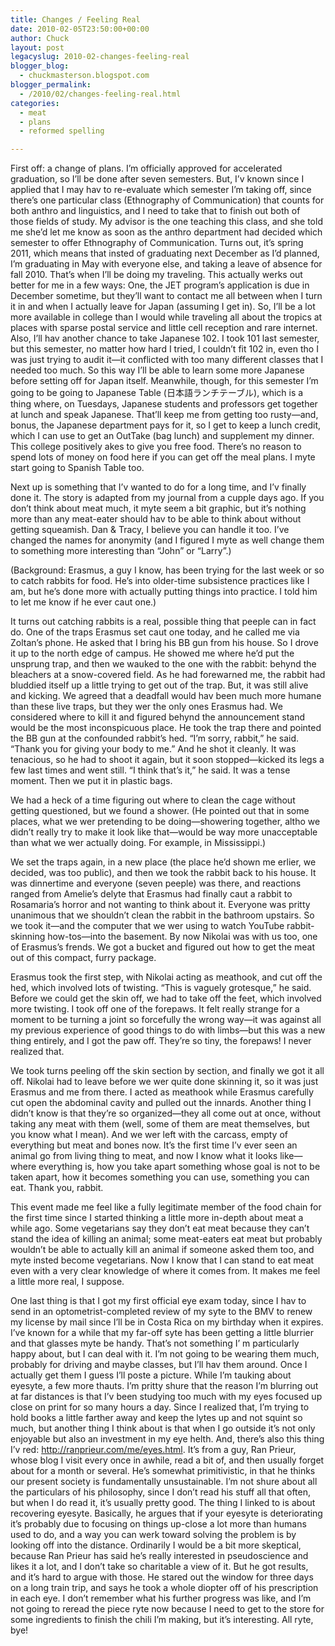 ```yaml
---
title: Changes / Feeling Real
date: 2010-02-05T23:50:00+00:00
author: Chuck
layout: post
legacyslug: 2010-02-changes-feeling-real
blogger_blog:
  - chuckmasterson.blogspot.com
blogger_permalink:
  - /2010/02/changes-feeling-real.html
categories:
  - meat
  - plans
  - reformed spelling

---
```


First off: a change of plans. I’m officially approved for accelerated
graduation, so I’ll be done after seven semesters. But, I’v known since I
applied that I may hav to re-evaluate which semester I’m taking off, since
there’s one particular class (Ethnography of Communication) that counts for
both anthro and linguistics, and I need to take that to finish out both of
those fields of study. My advisor is the one teaching this class, and she told
me she’d let me know as soon as the anthro department had decided which
semester to offer Ethnography of Communication. Turns out, it’s spring 2011,
which means that insted of graduating next December as I’d planned, I’m
graduating in May with everyone else, and taking a leave of absence for fall
2010\. That’s when I’ll be doing my traveling. This actually werks out better
for me in a few ways: One, the JET program’s application is due in December
sometime, but they’ll want to contact me all between when I turn it in and when
I actually leave for Japan (assuming I get in). So, I’ll be a lot more
available in college than I would while traveling all about the tropics at
places with sparse postal service and little cell reception and rare internet.
Also, I’ll hav another chance to take Japanese 102. I took 101 last semester,
but this semester, no matter how hard I tried, I couldn’t fit 102 in, even tho
I was just trying to audit it—it conflicted with too many different classes
that I needed too much. So this way I’ll be able to learn some more Japanese
before setting off for Japan itself. Meanwhile, though, for this semester I’m
going to be going to Japanese Table (日本語ランチテーブル), which is a thing
where, on Tuesdays, Japanese students and professors get together at lunch and
speak Japanese. That’ll keep me from getting too rusty—and, bonus, the Japanese
department pays for it, so I get to keep a lunch credit, which I can use to get
an OutTake (bag lunch) and supplement my dinner. This college positively akes
to give you free food. There’s no reason to spend lots of money on food here if
you can get off the meal plans. I myte start going to Spanish Table too.

Next up is something that I’v wanted to do for a long time, and I’v finally
done it. The story is adapted from my journal from a cupple days ago. If you
don’t think about meat much, it myte seem a bit graphic, but it’s nothing more
than any meat-eater should hav to be able to think about without getting
squeamish. Dan & Tracy, I believe you can handle it too. I’ve changed the names
for anonymity (and I figured I myte as well change them to something more
interesting than “John” or “Larry”.)

(Background: Erasmus, a guy I know, has been trying for the last week or so to
catch rabbits for food. He’s into older-time subsistence practices like I am,
but he’s done more with actually putting things into practice. I told him to
let me know if he ever caut one.)

It turns out catching rabbits is a real, possible thing that peeple can in fact
do. One of the traps Erasmus set caut one today, and he called me via Zoltan’s
phone. He asked that I bring his BB gun from his house. So I drove it up to the
north edge of campus. He showed me where he’d put the unsprung trap, and then
we wauked to the one with the rabbit: behynd the bleachers at a snow-covered
field. As he had forewarned me, the rabbit had bluddied itself up a little
trying to get out of the trap. But, it was still alive and kicking. We agreed
that a deadfall would hav been much more humane than these live traps, but they
wer the only ones Erasmus had. We considered where to kill it and figured
behynd the announcement stand would be the most inconspicuous place. He took
the trap there and pointed the BB gun at the confounded rabbit’s hed. “I’m
sorry, rabbit,” he said. “Thank you for giving your body to me.” And he shot it
cleanly. It was tenacious, so he had to shoot it again, but it soon
stopped—kicked its legs a few last times and went still. “I think that’s it,”
he said. It was a tense moment. Then we put it in plastic bags.

We had a heck of a time figuring out where to clean the cage without getting
questioned, but we found a shower. (He pointed out that in some places, what we
wer pretending to be doing—showering together, altho we didn’t really try to
make it look like that—would be way more unacceptable than what we wer actually
doing. For example, in Mississippi.)

We set the traps again, in a new place (the place he’d shown me erlier, we
decided, was too public), and then we took the rabbit back to his house. It was
dinnertime and everyone (seven peeple) was there, and reactions ranged from
Amelie’s delyte that Erasmus had finally caut a rabbit to Rosamaria’s horror
and not wanting to think about it. Everyone was pritty unanimous that we
shouldn’t clean the rabbit in the bathroom upstairs. So we took it—and the
computer that we wer using to watch YouTube rabbit-skinning how-tos—into the
basement. By now Nikolai was with us too, one of Erasmus’s frends. We got a
bucket and figured out how to get the meat out of this compact, furry package.

Erasmus took the first step, with Nikolai acting as meathook, and cut off the
hed, which involved lots of twisting. “This is vaguely grotesque,” he said.
Before we could get the skin off, we had to take off the feet, which involved
more twisting. I took off one of the forepaws. It felt really strange for a
moment to be turning a joint so forcefully the wrong way—it was against all my
previous experience of good things to do with limbs—but this was a new thing
entirely, and I got the paw off. They’re so tiny, the forepaws! I never
realized that.

We took turns peeling off the skin section by section, and finally we got it
all off. Nikolai had to leave before we wer quite done skinning it, so it was
just Erasmus and me from there. I acted as meathook while Erasmus carefully cut
open the abdominal cavity and pulled out the innards. Another thing I didn’t
know is that they’re so organized—they all come out at once, without taking any
meat with them (well, some of them are meat themselves, but you know what I
mean). And we wer left with the carcass, empty of everything but meat and bones
now. It’s the first time I’v ever seen an animal go from living thing to meat,
and now I know what it looks like—where everything is, how you take apart
something whose goal is not to be taken apart, how it becomes something you can
use, something you can eat. Thank you, rabbit.

This event made me feel like a fully legitimate member of the food chain for
the first time since I started thinking a little more in-depth about meat a
while ago. Some vegetarians say they don’t eat meat because they can’t stand
the idea of killing an animal; some meat-eaters eat meat but probably wouldn’t
be able to actually kill an animal if someone asked them too, and myte insted
become vegetarians. Now I know that I can stand to eat meat even with a very
clear knowledge of where it comes from. It makes me feel a little more real, I
suppose.

One last thing is that I got my first official eye exam today, since I hav to
send in an optometrist-completed review of my syte to the BMV to renew my
license by mail since I’ll be in Costa Rica on my birthday when it expires.
I’ve known for a while that my far-off syte has been getting a little blurrier
and that glasses myte be handy. That’s not something I’ m particularly happy
about, but I can deal with it. I’m not going to be wearing them much, probably
for driving and maybe classes, but I’ll hav them around. Once I actually get
them I guess I’ll poste a picture. While I’m tauking about eyesyte, a few more
thauts. I’m pritty shure that the reason I’m blurring out at far distances is
that I’v been studying too much with my eyes focused up close on print for so
many hours a day. Since I realized that, I’m trying to hold books a little
farther away and keep the lytes up and not squint so much, but another thing I
think about is that when I go outside it’s not only enjoyable but also an
investment in my eye helth. And, there’s also this thing I’v red: <a
href="http://ranprieur.com/me/eyes.html">http://ranprieur.com/me/eyes.html</a>.
It’s from a guy, Ran Prieur, whose blog I visit every once in awhile, read a
bit of, and then usually forget about for a month or several. He’s somewhat
primitivistic, in that he thinks our present society is fundamentally
unsustainable. I’m not shure about all the particulars of his philosophy, since
I don’t read his stuff all that often, but when I do read it, it’s usually
pretty good. The thing I linked to is about recovering eyesyte. Basically, he
argues that if your eyesyte is deteriorating it’s probably due to focusing on
things up-close a lot more than humans used to do, and a way you can werk
toward solving the problem is by looking off into the distance. Ordinarily I
would be a bit more skeptical, because Ran Prieur has said he’s really
interested in pseudoscience and likes it a lot, and I don’t take so charitable
a view of it. But he got results, and it’s hard to argue with those. He stared
out the window for three days on a long train trip, and says he took a whole
diopter off of his prescription in each eye. I don’t remember what his further
progress was like, and I’m not going to reread the piece ryte now because I
need to get to the store for some ingredients to finish the chili I’m making,
but it’s interesting. All ryte, bye!


